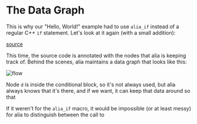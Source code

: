 The Data Graph
==============

This is why our "Hello, World!" example had to use `alia_if` instead of a
regular C++ `if` statement. Let's look at it again (with a small addition):

[source](greeting.cpp ':include :fragment=expanded-greeting')

<div class="demo-panel">
<div id="expanded-greeting"></div>
</div>

This time, the source code is annotated with the nodes that alia is keeping
track of. Behind the scenes, alia maintains a data graph that looks like this:

![flow](data-graph.svg)

Node `d` is inside the conditional block, so it's not always used, but alia
always knows that it's there, and if we want, it can keep that data around so
that

If it weren't for the `alia_if` macro, it would be impossible (or at least
messy) for alia to distinguish between the call to

